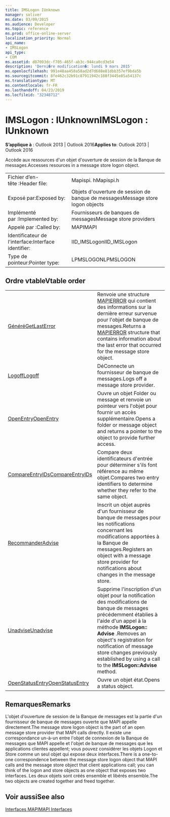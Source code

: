 ```yaml
---
title: IMSLogon IUnknown
manager: soliver
ms.date: 03/09/2015
ms.audience: Developer
ms.topic: reference
ms.prod: office-online-server
localization_priority: Normal
api_name:
- IMSLogon
api_type:
- COM
ms.assetid: d87093dc-f705-465f-ab3c-944ca0cd3e54
description: 'Derni�re modification�: lundi 9 mars 2015'
ms.openlocfilehash: 991e48aa458a58ad2d7d688e81dbb357ef9bda5b
ms.sourcegitcommit: 8fe462c32b91c87911942c188f3445e85a54137c
ms.translationtype: MT
ms.contentlocale: fr-FR
ms.lasthandoff: 04/23/2019
ms.locfileid: "32348712"
---
```

# <a name="imslogon--iunknown"></a><span data-ttu-id="bd51d-103">IMSLogon : IUnknown</span><span class="sxs-lookup"><span data-stu-id="bd51d-103">IMSLogon : IUnknown</span></span>

  
  
<span data-ttu-id="bd51d-104">**S’applique à** : Outlook 2013 | Outlook 2016</span><span class="sxs-lookup"><span data-stu-id="bd51d-104">**Applies to**: Outlook 2013 | Outlook 2016</span></span> 
  
<span data-ttu-id="bd51d-105">Accède aux ressources d'un objet d'ouverture de session de la Banque de messages.</span><span class="sxs-lookup"><span data-stu-id="bd51d-105">Accesses resources in a message store logon object.</span></span>
  
|||
|:-----|:-----|
|<span data-ttu-id="bd51d-106">Fichier d’en-tête :</span><span class="sxs-lookup"><span data-stu-id="bd51d-106">Header file:</span></span>  <br/> |<span data-ttu-id="bd51d-107">Mapispi. h</span><span class="sxs-lookup"><span data-stu-id="bd51d-107">Mapispi.h</span></span>  <br/> |
|<span data-ttu-id="bd51d-108">Exposé par:</span><span class="sxs-lookup"><span data-stu-id="bd51d-108">Exposed by:</span></span>  <br/> |<span data-ttu-id="bd51d-109">Objets d'ouverture de session de banque de messages</span><span class="sxs-lookup"><span data-stu-id="bd51d-109">Message store logon objects</span></span>  <br/> |
|<span data-ttu-id="bd51d-110">Implémenté par :</span><span class="sxs-lookup"><span data-stu-id="bd51d-110">Implemented by:</span></span>  <br/> |<span data-ttu-id="bd51d-111">Fournisseurs de banques de messages</span><span class="sxs-lookup"><span data-stu-id="bd51d-111">Message store providers</span></span>  <br/> |
|<span data-ttu-id="bd51d-112">Appelé par :</span><span class="sxs-lookup"><span data-stu-id="bd51d-112">Called by:</span></span>  <br/> |<span data-ttu-id="bd51d-113">MAPI</span><span class="sxs-lookup"><span data-stu-id="bd51d-113">MAPI</span></span>  <br/> |
|<span data-ttu-id="bd51d-114">Identificateur de l'interface:</span><span class="sxs-lookup"><span data-stu-id="bd51d-114">Interface identifier:</span></span>  <br/> |<span data-ttu-id="bd51d-115">IID_IMSLogon</span><span class="sxs-lookup"><span data-stu-id="bd51d-115">IID_IMSLogon</span></span>  <br/> |
|<span data-ttu-id="bd51d-116">Type de pointeur:</span><span class="sxs-lookup"><span data-stu-id="bd51d-116">Pointer type:</span></span>  <br/> |<span data-ttu-id="bd51d-117">LPMSLOGON</span><span class="sxs-lookup"><span data-stu-id="bd51d-117">LPMSLOGON</span></span>  <br/> |
   
## <a name="vtable-order"></a><span data-ttu-id="bd51d-118">Ordre vtable</span><span class="sxs-lookup"><span data-stu-id="bd51d-118">Vtable order</span></span>

|||
|:-----|:-----|
|[<span data-ttu-id="bd51d-119">Généré</span><span class="sxs-lookup"><span data-stu-id="bd51d-119">GetLastError</span></span>](imslogon-getlasterror.md) <br/> |<span data-ttu-id="bd51d-120">Renvoie une structure [MAPIERROR](mapierror.md) qui contient des informations sur la dernière erreur survenue pour l'objet de banque de messages.</span><span class="sxs-lookup"><span data-stu-id="bd51d-120">Returns a [MAPIERROR](mapierror.md) structure that contains information about the last error that occurred for the message store object.</span></span>  <br/> |
|[<span data-ttu-id="bd51d-121">Logoff</span><span class="sxs-lookup"><span data-stu-id="bd51d-121">Logoff</span></span>](imslogon-logoff.md) <br/> |<span data-ttu-id="bd51d-122">DéConnecte un fournisseur de banque de messages.</span><span class="sxs-lookup"><span data-stu-id="bd51d-122">Logs off a message store provider.</span></span>  <br/> |
|[<span data-ttu-id="bd51d-123">OpenEntry</span><span class="sxs-lookup"><span data-stu-id="bd51d-123">OpenEntry</span></span>](imslogon-openentry.md) <br/> |<span data-ttu-id="bd51d-124">Ouvre un objet Folder ou message et renvoie un pointeur vers l'objet pour fournir un accès supplémentaire.</span><span class="sxs-lookup"><span data-stu-id="bd51d-124">Opens a folder or message object and returns a pointer to the object to provide further access.</span></span>  <br/> |
|[<span data-ttu-id="bd51d-125">CompareEntryIDs</span><span class="sxs-lookup"><span data-stu-id="bd51d-125">CompareEntryIDs</span></span>](imslogon-compareentryids.md) <br/> |<span data-ttu-id="bd51d-126">Compare deux identificateurs d'entrée pour déterminer s'ils font référence au même objet.</span><span class="sxs-lookup"><span data-stu-id="bd51d-126">Compares two entry identifiers to determine whether they refer to the same object.</span></span>  <br/> |
|[<span data-ttu-id="bd51d-127">Recommander</span><span class="sxs-lookup"><span data-stu-id="bd51d-127">Advise</span></span>](imslogon-advise.md) <br/> |<span data-ttu-id="bd51d-128">Inscrit un objet auprès d'un fournisseur de banque de messages pour les notifications concernant les modifications apportées à la Banque de messages.</span><span class="sxs-lookup"><span data-stu-id="bd51d-128">Registers an object with a message store provider for notifications about changes in the message store.</span></span>  <br/> |
|[<span data-ttu-id="bd51d-129">Unadvise</span><span class="sxs-lookup"><span data-stu-id="bd51d-129">Unadvise</span></span>](imslogon-unadvise.md) <br/> |<span data-ttu-id="bd51d-130">Supprime l'inscription d'un objet pour la notification des modifications de banque de messages précédemment établies à l'aide d'un appel à la méthode **IMSLogon:: Advise** .</span><span class="sxs-lookup"><span data-stu-id="bd51d-130">Removes an object's registration for notification of message store changes previously established by using a call to the **IMSLogon::Advise** method.</span></span>  <br/> |
|[<span data-ttu-id="bd51d-131">OpenStatusEntry</span><span class="sxs-lookup"><span data-stu-id="bd51d-131">OpenStatusEntry</span></span>](imslogon-openstatusentry.md) <br/> |<span data-ttu-id="bd51d-132">Ouvre un objet état.</span><span class="sxs-lookup"><span data-stu-id="bd51d-132">Opens a status object.</span></span>  <br/> |
   
## <a name="remarks"></a><span data-ttu-id="bd51d-133">Remarques</span><span class="sxs-lookup"><span data-stu-id="bd51d-133">Remarks</span></span>

<span data-ttu-id="bd51d-134">L'objet d'ouverture de session de la Banque de messages est la partie d'un fournisseur de banque de messages ouverte que MAPI appelle directement.</span><span class="sxs-lookup"><span data-stu-id="bd51d-134">The message store logon object is the part of an open message store provider that MAPI calls directly.</span></span> <span data-ttu-id="bd51d-135">Il existe une correspondance un-à-un entre l'objet de connexion de la Banque de messages que MAPI appelle et l'objet de banque de messages que les applications clientes appellent; vous pouvez considérer les objets Logon et Store comme un seul objet qui expose deux interfaces.</span><span class="sxs-lookup"><span data-stu-id="bd51d-135">There is a one-to-one correspondence between the message store logon object that MAPI calls and the message store object that client applications call; you can think of the logon and store objects as one object that exposes two interfaces.</span></span> <span data-ttu-id="bd51d-136">Les deux objets sont créés ensemble et libérés ensemble.</span><span class="sxs-lookup"><span data-stu-id="bd51d-136">The two objects are created together and freed together.</span></span>
  
## <a name="see-also"></a><span data-ttu-id="bd51d-137">Voir aussi</span><span class="sxs-lookup"><span data-stu-id="bd51d-137">See also</span></span>



[<span data-ttu-id="bd51d-138">Interfaces MAPI</span><span class="sxs-lookup"><span data-stu-id="bd51d-138">MAPI Interfaces</span></span>](mapi-interfaces.md)

